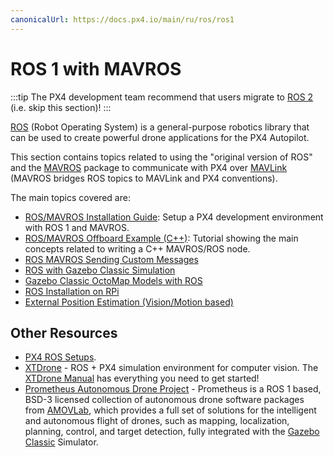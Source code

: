 ```yaml
---
canonicalUrl: https://docs.px4.io/main/ru/ros/ros1
---
```


# ROS 1 with MAVROS

:::tip
The PX4 development team recommend that users migrate to [ROS 2](../ros/ros2.md) (i.e. skip this section)!
:::

[ROS](../ros/README.md) (Robot Operating System) is a general-purpose robotics library that can be used to create powerful drone applications for the PX4 Autopilot.

This section contains topics related to using the "original version of ROS" and the [MAVROS](../ros/mavros_installation.md) package to communicate with PX4 over [MAVLink](../middleware/mavlink.md) (MAVROS bridges ROS topics to MAVLink and PX4 conventions).

The main topics covered are:
- [ROS/MAVROS Installation Guide](../ros/mavros_installation.md): Setup a PX4 development environment with ROS 1 and MAVROS.
- [ROS/MAVROS Offboard Example (C++)](../ros/mavros_offboard_cpp.md): Tutorial showing the main concepts related to writing a C++ MAVROS/ROS node.
- [ROS MAVROS Sending Custom Messages](../ros/mavros_custom_messages.md)
- [ROS with Gazebo Classic Simulation](../simulation/ros_interface.md)
- [Gazebo Classic OctoMap Models with ROS](../sim_gazebo_classic/gazebo_octomap.md)
- [ROS Installation on RPi](../ros/raspberrypi_installation.md)
- [External Position Estimation (Vision/Motion based)](../ros/external_position_estimation.md)


## Other Resources

- [PX4 ROS Setups](../ros/README.md#ros-setups).
- [XTDrone](https://github.com/robin-shaun/XTDrone/blob/master/README.en.md) - ROS + PX4 simulation environment for computer vision. The [XTDrone Manual](https://www.yuque.com/xtdrone/manual_en) has everything you need to get started!
- [Prometheus Autonomous Drone Project](https://github.com/amov-lab/Prometheus/blob/master/README_EN.md) - Prometheus is a ROS 1 based, BSD-3 licensed collection of autonomous drone software packages from [AMOVLab](https://github.com/amov-lab), which provides a full set of solutions for the intelligent and autonomous flight of drones, such as mapping, localization, planning, control, and target detection, fully integrated with the [Gazebo Classic](../sim_gazebo_classic/README.md) Simulator.
